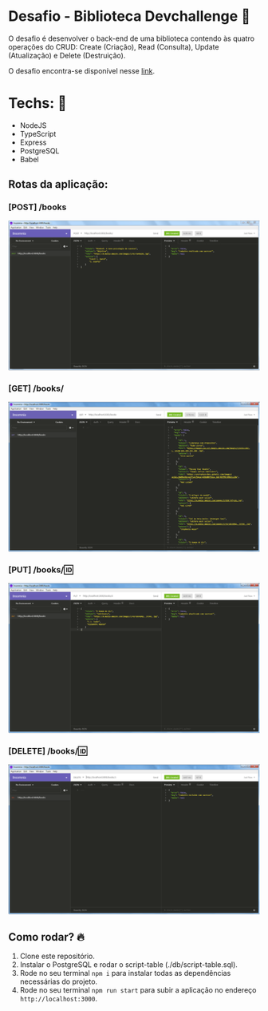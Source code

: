 # Desafio - Biblioteca Devchallenge :rocket:
O desafio é desenvolver o back-end de uma biblioteca contendo às quatro operações do CRUD: Create (Criação), Read (Consulta), Update (Atualização) e Delete (Destruição).

O desafio encontra-se disponível nesse <a href="https://github.com/devchallenge-io/biblioteca-backend">link</a>.

# Techs: :book:
- NodeJS
- TypeScript
- Express
- PostgreSQL
- Babel

## Rotas da aplicação:

### <b>[POST] </b> /books  
![imageGET](./db/POST.PNG)

### <b>[GET] </b> /books/
![imageGET](./db/GET.PNG)

### <b>[PUT] </b> /books/:id:
![imageGET](./db/PUT.PNG)

### <b>[DELETE] </b> /books/:id:
![imageGET](./db/DELETE.PNG)


## Como rodar? :fire:
1. Clone este repositório.
2. Instalar o PostgreSQL e rodar o script-table (./db/script-table.sql).
3. Rode no seu terminal `npm i` para instalar todas as dependências necessárias do projeto.
4. Rode no seu terminal `npm run start` para subir a aplicação no endereço `http://localhost:3000`.